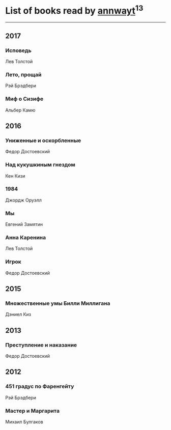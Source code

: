 # List of books read by [annwayt](http://vk.com/id31966279)<sup>13</sup>
---

## 2017

### Исповедь
Лев Толстой


### Лето, прощай
Рэй Брэдбери


### Миф о Сизифе
Альбер Камю



## 2016

### Униженные и оскорбленные
Федор Достоевский


### Над кукушкиным гнездом
Кен Кизи


### 1984
Джордж Оруэлл


### Мы
Евгений Замятин


### Анна Каренина
Лев Толстой


### Игрок
Федор Достоевский



## 2015

### Множественные умы Билли Миллигана
Дэниел Киз



## 2013

### Преступление и наказание
Федор Достоевский



## 2012

### 451 градус по Фаренгейту
Рэй Брэдбери


### Мастер и Маргарита
Михаил Булгаков



